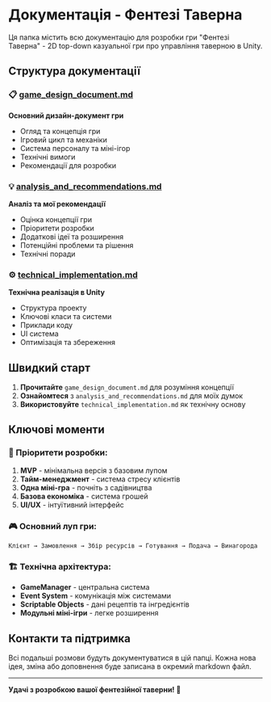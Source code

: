 # Документація - Фентезі Таверна

Ця папка містить всю документацію для розробки гри "Фентезі Таверна" - 2D top-down казуальної гри про управління таверною в Unity.

## Структура документації

### 📋 [game_design_document.md](./game_design_document.md)
**Основний дизайн-документ гри**
- Огляд та концепція гри
- Ігровий цикл та механіки
- Система персоналу та міні-ігор
- Технічні вимоги
- Рекомендації для розробки

### 💡 [analysis_and_recommendations.md](./analysis_and_recommendations.md)
**Аналіз та мої рекомендації**
- Оцінка концепції гри
- Пріоритети розробки
- Додаткові ідеї та розширення
- Потенційні проблеми та рішення
- Технічні поради

### ⚙️ [technical_implementation.md](./technical_implementation.md)
**Технічна реалізація в Unity**
- Структура проекту
- Ключові класи та системи
- Приклади коду
- UI система
- Оптимізація та збереження

## Швидкий старт

1. **Прочитайте** `game_design_document.md` для розуміння концепції
2. **Ознайомтеся** з `analysis_and_recommendations.md` для моїх думок
3. **Використовуйте** `technical_implementation.md` як технічну основу

## Ключові моменти

### 🎯 Пріоритети розробки:
1. **MVP** - мінімальна версія з базовим лупом
2. **Тайм-менеджмент** - система стресу клієнтів
3. **Одна міні-гра** - почніть з садівництва
4. **Базова економіка** - система грошей
5. **UI/UX** - інтуїтивний інтерфейс

### 🎮 Основний луп гри:
```
Клієнт → Замовлення → Збір ресурсів → Готування → Подача → Винагорода
```

### 🏗️ Технічна архітектура:
- **GameManager** - центральна система
- **Event System** - комунікація між системами
- **Scriptable Objects** - дані рецептів та інгредієнтів
- **Модульні міні-ігри** - легке розширення

## Контакти та підтримка

Всі подальші розмови будуть документуватися в цій папці. Кожна нова ідея, зміна або доповнення буде записана в окремий markdown файл.

---

**Удачі з розробкою вашої фентезійної таверни! 🍻**